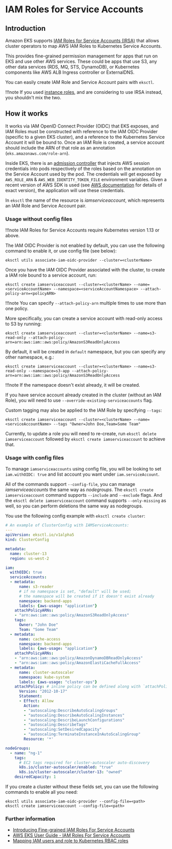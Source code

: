 # IAM Roles for Service Accounts

## Introduction

Amazon EKS supports [IAM Roles for Service Accounts (IRSA)][eks-user-guide] that allows cluster operators to map AWS IAM Roles to Kubernetes Service Accounts.

This provides fine-grained permission management for apps that run on EKS and use other AWS services. These could be apps that use S3,
any other data services (RDS, MQ, STS, DynamoDB), or Kubernetes components like AWS ALB Ingress controller or ExternalDNS.

You can easily create IAM Role and Service Account pairs with `eksctl`.

!!!note
    If you used [instance roles](https://eksctl.io/usage/iam-policies/), and are considering to use IRSA instead, you shouldn't mix the two.

## How it works

It works via IAM OpenID Connect Provider (OIDC) that EKS exposes, and IAM Roles must be constructed with reference to the IAM OIDC Provider (specific to a given EKS cluster), and a reference to the Kubernetes Service Account it will be bound to.
Once an IAM Role is created, a service account should include the ARN of that role as an annotation (`eks.amazonaws.com/role-arn`).

Inside EKS, there is an [admission controller](https://github.com/aws/amazon-eks-pod-identity-webhook/) that injects AWS session credentials into pods respectively of the roles based on the annotation on the Service Account used by the pod. The credentials will get exposed by `AWS_ROLE_ARN` & `AWS_WEB_IDENTITY_TOKEN_FILE` environment variables. Given a recent version of AWS SDK is used (see [AWS documentation][eks-user-guide-sdk] for details of exact version), the application will use these credentials.

In `eksctl` the name of the resource is _iamserviceaccount_, which represents an IAM Role and Service Account pair.

### Usage without config files

!!!note
    IAM Roles for Service Accounts require Kubernetes version 1.13 or above.

The IAM OIDC Provider is not enabled by default, you can use the following command to enable it, or use config file (see below):

```console
eksctl utils associate-iam-oidc-provider --cluster=<clusterName>
```

Once you have the IAM OIDC Provider associated with the cluster, to create a IAM role bound to a service account, run:

```console
eksctl create iamserviceaccount --cluster=<clusterName> --name=<serviceAccountName> --namespace=<serviceAccountNamespace> --attach-policy-arn=<policyARN>
```

!!!note
    You can specify `--attach-policy-arn` multiple times to use more than one policy.

More specifically, you can create a service account with read-only access to S3 by running:

```console
eksctl create iamserviceaccount --cluster=<clusterName> --name=s3-read-only --attach-policy-arn=arn:aws:iam::aws:policy/AmazonS3ReadOnlyAccess
```

By default, it will be created in `default` namespace, but you can specify any other namespace, e.g.:
```console
eksctl create iamserviceaccount --cluster=<clusterName> --name=s3-read-only --namespace=s3-app --attach-policy-arn=arn:aws:iam::aws:policy/AmazonS3ReadOnlyAccess
```

!!!note
    If the namespace doesn't exist already, it will be created.

If you have service account already created in the cluster (without an IAM Role), you will need to use `--override-existing-serviceaccounts` flag.

Custom tagging may also be applied to the IAM Role by specifying `--tags`:

```console
eksctl create iamserviceaccount --cluster=<clusterName> --name=<serviceAccountName> --tags "Owner=John Doe,Team=Some Team"
```

Currently, to update a role you will need to re-create, run `eksctl delete iamserviceaccount` followed by `eksctl create iamserviceaccount` to achieve that.

### Usage with config files

To manage `iamserviceaccounts` using config file, you will be looking to set `iam.withOIDC: true` and list account you want under `iam.serviceAccount`.

All of the commands support `--config-file`, you can manage _iamserviceaccounts_ the same way as _nodegroups_.
The `eksctl create iamserviceaccount` command supports `--include` and `--exclude` flags.
And the `eksctl delete iamserviceaccount` command supports `--only-missing` as well, so you can perform deletions the same way as nodegroups.

You use the following config example with `eksctl create cluster`:

```YAML
# An example of ClusterConfig with IAMServiceAccounts:
---
apiVersion: eksctl.io/v1alpha5
kind: ClusterConfig

metadata:
  name: cluster-13
  region: us-west-2

iam:
  withOIDC: true
  serviceAccounts:
  - metadata:
      name: s3-reader
      # if no namespace is set, "default" will be used;
      # the namespace will be created if it doesn't exist already
      namespace: backend-apps
      labels: {aws-usage: "application"}
    attachPolicyARNs:
    - "arn:aws:iam::aws:policy/AmazonS3ReadOnlyAccess"
    tags:
      Owner: "John Doe"
      Team: "Some Team"
  - metadata:
      name: cache-access
      namespace: backend-apps
      labels: {aws-usage: "application"}
    attachPolicyARNs:
    - "arn:aws:iam::aws:policy/AmazonDynamoDBReadOnlyAccess"
    - "arn:aws:iam::aws:policy/AmazonElastiCacheFullAccess"
  - metadata:
      name: cluster-autoscaler
      namespace: kube-system
      labels: {aws-usage: "cluster-ops"}
    attachPolicy: # inline policy can be defined along with `attachPolicyARNs`
      Version: "2012-10-17"
      Statement:
      - Effect: Allow
        Action:
        - "autoscaling:DescribeAutoScalingGroups"
        - "autoscaling:DescribeAutoScalingInstances"
        - "autoscaling:DescribeLaunchConfigurations"
        - "autoscaling:DescribeTags"
        - "autoscaling:SetDesiredCapacity"
        - "autoscaling:TerminateInstanceInAutoScalingGroup"
        Resource: '*'

nodeGroups:
  - name: "ng-1"
    tags:
      # EC2 tags required for cluster-autoscaler auto-discovery
      k8s.io/cluster-autoscaler/enabled: "true"
      k8s.io/cluster-autoscaler/cluster-13: "owned"
    desiredCapacity: 1
```

If you create a cluster without these fields set, you can use the following commands to enable all you need:

```console
eksctl utils associate-iam-oidc-provider --config-file=<path>
eksctl create iamserviceaccount --config-file=<path>
```

### Further information

- [Introducing Fine-grained IAM Roles For Service Accounts](https://aws.amazon.com/blogs/opensource/introducing-fine-grained-iam-roles-service-accounts/)
- [AWS EKS User Guide - IAM Roles For Service Accounts][eks-user-guide]
- [Mapping IAM users and role to Kubernetes RBAC roles](https://eksctl.io/usage/iam-identity-mappings/)

[eks-user-guide]: https://docs.aws.amazon.com/eks/latest/userguide/iam-roles-for-service-accounts.html
[eks-user-guide-sdk]: https://docs.aws.amazon.com/eks/latest/userguide/iam-roles-for-service-accounts-minimum-sdk.html
